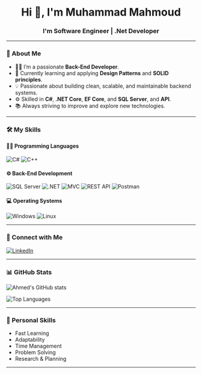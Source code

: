 <h1 align="center">Hi 👋, I'm Muhammad Mahmoud</h1>
<h3 align="center">I'm Software Engineer | .Net Developer</h3>

---

### 🧠 About Me
- 👨‍💻 I’m a passionate **Back-End Developer**.
- 🎯 Currently learning and applying **Design Patterns** and **SOLID principles**.
- 💡 Passionate about building clean, scalable, and maintainable backend systems.
- ⚙️ Skilled in **C#**, **.NET Core**, **EF Core**, and **SQL Server**, and **API**.
- 📚 Always striving to improve and explore new technologies.

---

### 🛠️ My Skills

#### 👨‍💻 Programming Languages  
![C#](https://img.shields.io/badge/C%23-239120?style=flat&logo=c-sharp&logoColor=white)
![C++](https://img.shields.io/badge/C++-00599C?style=flat&logo=c%2B%2B&logoColor=white)

#### ⚙️ Back-End Development  
![SQL Server](https://img.shields.io/badge/SQL%20Server-CC2927?style=flat&logo=microsoft-sql-server&logoColor=white)
![.NET](https://img.shields.io/badge/.NET-512BD4?style=flat&logo=dotnet&logoColor=white)
![MVC](https://img.shields.io/badge/MVC-ASP.NET-blueviolet?style=flat)
![REST API](https://img.shields.io/badge/REST-API-lightgrey)
![Postman](https://img.shields.io/badge/Postman-FF6C37?style=flat&logo=postman&logoColor=white)

#### 💻 Operating Systems  
![Windows](https://img.shields.io/badge/Windows-0078D6?style=flat&logo=windows&logoColor=white)
![Linux](https://img.shields.io/badge/Linux-FCC624?style=flat&logo=linux&logoColor=black)

---

### 🔗 Connect with Me

[![LinkedIn](https://img.shields.io/badge/LinkedIn-blue?logo=linkedin&logoColor=white)](https://www.linkedin.com/in/sh3laan)

---
### 📊 GitHub Stats

![Ahmed's GitHub stats](https://github-readme-streak-stats-eight.vercel.app?user=Ahmedshalaan&theme=algolia&date_format=M%20j%5B%2C%20Y%5D)

![Top Languages](https://github-readme-stats.vercel.app/api/top-langs/?username=Ahmedshalaan&layout=compact&theme=radical)

---

### 🧠 Personal Skills
- Fast Learning  
- Adaptability  
- Time Management  
- Problem Solving  
- Research & Planning

---
